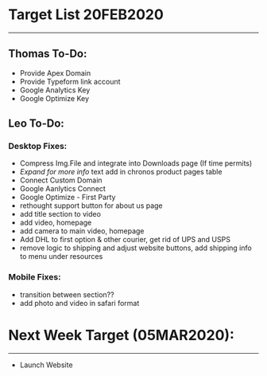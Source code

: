 # Target List 20FEB2020
----

## Thomas To-Do:
- Provide Apex Domain
- Provide Typeform link account
- Google Analytics Key
- Google Optimize Key
 
## Leo To-Do:
### Desktop Fixes:
- Compress Img.File and integrate into Downloads page (If time permits)
- *Expand for more info* text add in chronos product pages table 
- Connect Custom Domain
- Google Aanlytics Connect
- Google Optimize - First Party
- rethought support button for about us page 
- add title section to video 
- add video, homepage 
- add camera to main video, homepage 
- Add DHL to first option & other courier, get rid of UPS and USPS
- remove logic to shipping and adjust website buttons, add shipping info to menu under resources 
  
### Mobile Fixes: 
- transition between section?? 
- add photo and video in safari format 
  
# Next Week Target (05MAR2020):
----
- Launch Website


